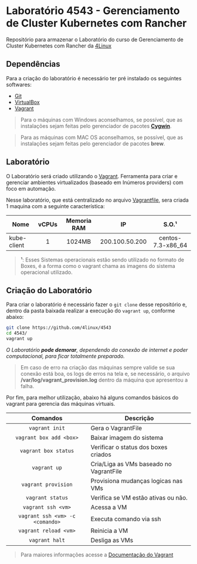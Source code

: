 Laboratório 4543 - Gerenciamento de Cluster Kubernetes com Rancher
=============================

Repositório para armazenar o Laboratório do curso de Gerenciamento de Cluster Kubernetes com Rancher da [4Linux][1]

Dependências
------------

Para a criação do laboratório é necessário ter pré instalado os seguintes softwares:

* [Git][2]
* [VirtualBox][3]
* [Vagrant][4]

> Para o máquinas com Windows aconselhamos, se possível, que as instalações sejam feitas pelo gerenciador de pacotes **[Cygwin][5]**.

> Para as máquinas com MAC OS aconselhamos, se possível, que as instalações sejam feitas pelo gerenciador de pacotes **brew**.

Laboratório
-----------

O Laboratório será criado utilizando o [Vagrant][6]. Ferramenta para criar e gerenciar ambientes virtualizados (baseado em Inúmeros providers) com foco em automação.

Nesse laboratório, que está centralizado no arquivo [Vagrantfile][7], sera criada 1 maquina com a seguinte característica:

Nome       | vCPUs | Memoria RAM | IP            | S.O.¹           
---------- |:-----:|:-----------:|:-------------:|:---------------:
kube-client       | 1     | 1024MB | 200.100.50.200 | centos-7.3-x86_64 

> **¹**: Esses Sistemas operacionais estão sendo utilizado no formato de Boxes, é a forma como o vagrant chama as imagens do sistema operacional utilizado.

Criação do Laboratório 
----------------------

Para criar o laboratório é necessário fazer o `git clone` desse repositório e, dentro da pasta baixada realizar a execução do `vagrant up`, conforme abaixo:

```bash
git clone https://github.com/4linux/4543
cd 4543/
vagrant up
```

_O Laboratório **pode demorar**, dependendo da conexão de internet e poder computacional, para ficar totalmente preparado._

> Em caso de erro na criação das máquinas sempre valide se sua conexão está boa, os logs de erros na tela e, se necessário, o arquivo **/var/log/vagrant_provision.log** dentro da máquina que apresentou a falha.

Por fim, para melhor utilização, abaixo há alguns comandos básicos do vagrant para gerencia das máquinas virtuais.

Comandos                | Descrição
:----------------------:| ---------------------------------------
`vagrant init`          | Gera o VagrantFile
`vagrant box add <box>` | Baixar imagem do sistema
`vagrant box status`    | Verificar o status dos boxes criados
`vagrant up`            | Cria/Liga as VMs baseado no VagrantFile
`vagrant provision`     | Provisiona mudanças logicas nas VMs
`vagrant status`        | Verifica se VM estão ativas ou não.
`vagrant ssh <vm>`      | Acessa a VM
`vagrant ssh <vm> -c <comando>` | Executa comando via ssh
`vagrant reload <vm>`   | Reinicia a VM
`vagrant halt`          | Desliga as VMs

> Para maiores informações acesse a [Documentação do Vagrant][8]

[1]: https://4linux.com.br
[2]: https://git-scm.com/downloads
[3]: https://www.virtualbox.org/wiki/Downloads
[4]: https://www.vagrantup.com/downloads
[5]: https://cygwin.com/install.html
[6]: https://www.vagrantup.com/
[7]: ./Vagrantfile
[8]: https://www.vagrantup.com/docs